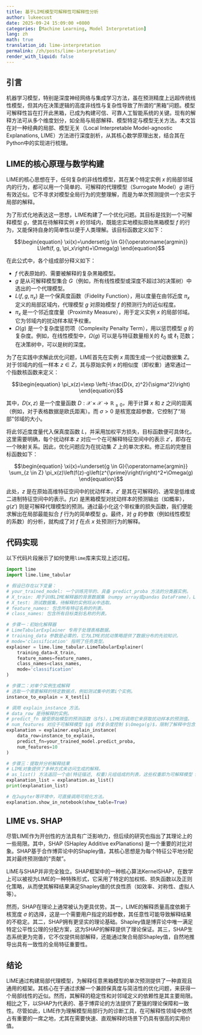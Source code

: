 ```yaml
---
title: 基于LIME模型可解释性可解释性分析
author: lukeecust
date: 2025-09-24 15:09:00 +0800
categories: [Machine Learning, Model Interpretation]
lang: zh
math: true
translation_id: lime-interpretation
permalink: /zh/posts/lime-interpretation/
render_with_liquid: false
---
```



## **引言**

机器学习模型，特别是深度神经网络与集成学习方法，虽在预测精度上远超传统线性模型，但其内在决策逻辑的高度非线性与复杂性导致了所谓的“黑箱”问题。模型可解释性旨在打开此黑箱，已成为构建可信、可靠人工智能系统的关键。现有的解释方法可从多个维度划分，如全局与局部解释、模型特定与模型无关方法。本文旨在对一种经典的局部、模型无关（Local Interpretable Model-agnostic Explanations, LIME）方法进行深度剖析，从其核心数学原理出发，结合其在Python中的实现进行梳理。

## **LIME的核心原理与数学构建**

LIME的核心思想在于，任何复杂的非线性模型，其在某个特定实例 $x$ 的局部邻域内的行为，都可以用一个简单的、可解释的代理模型（Surrogate Model）$g$ 进行有效近似。它不寻求对模型全局行为的完整理解，而是为单次预测提供一个忠实于局部的解释。

为了形式化地表达这一思想，LIME构建了一个优化问题。其目标是找到一个可解释模型 $g$，使其在待解释实例 $x$ 的邻域内，既能忠实地模拟原始黑箱模型 $f$ 的行为，又能保持自身的简单性以便于人类理解。该目标函数定义如下：

$$\begin{equation}
\xi(x)=\underset{g \in G}{\operatorname{argmin}} L\left(f, g, \pi_x\right)+\Omega(g)
\end{equation}$$

在此公式中，各个组成部分释义如下：
*   $f$ 代表原始的、需要被解释的复杂黑箱模型。
*   $g$ 是从可解释模型集合 $G$（例如，所有线性模型或深度不超过3的决策树）中选出的一个代理模型。
*   $L(f, g, \pi_x)$ 是一个保真度函数（Fidelity Function），用以度量在由邻近度 $\pi_x$ 定义的局部区域内，代理模型 $g$ 对原始模型 $f$ 的预测行为的近似程度。
*   $\pi_x$ 是一个邻近度度量（Proximity Measure），用于定义实例 $x$ 的局部邻域。它为邻域内的扰动样本赋予权重。
*   $\Omega(g)$ 是一个复杂度惩罚项（Complexity Penalty Term），用以惩罚模型 $g$ 的复杂度。例如，在线性模型中，$\Omega(g)$ 可以是与特征数量相关的 $\ell_0$ 或 $\ell_1$ 范数；在决策树中，可以是树的深度。

为了在实践中求解此优化问题，LIME首先在实例 $x$ 周围生成一个扰动数据集 $Z$。对于邻域内的任一样本 $z \in Z$，其与原始实例 $x$ 的相似度（即权重）通常通过一个指数核函数来定义：

$$\begin{equation}
\pi_x(z)=\exp \left(-\frac{D(x, z)^2}{\sigma^2}\right)
\end{equation}$$

其中，$D(x,z)$ 是一个度量函数 $D: \mathcal{X}\times\mathcal{X}\to \mathbb{R}_{\ge 0}$，用于计算 $x$ 和 $z$ 之间的距离（例如，对于表格数据是欧氏距离）。而 $\sigma > 0$ 是核宽度超参数，它控制了“局部”邻域的大小。

将此邻近度度量代入保真度函数 $L$，并采用加权平方损失，目标函数便可具体化。这里需要明确，每个扰动样本 $z$ 对应一个在可解释特征空间中的表示 $z'$，即存在一个映射关系。因此，优化问题应为在扰动集 $Z$ 上的单次求和。修正后的完整目标函数如下：

$$\begin{equation}
\xi(x)=\underset{g \in G}{\operatorname{argmin}} \sum_{z \in Z} \pi_x(z)\left(f(z)-g\left(z^{\prime}\right)\right)^2+\Omega(g)
\end{equation}$$

此处，$z$ 是在原始高维特征空间中的扰动样本，$z'$ 是其在可解释的、通常是低维或二进制特征空间中的表示。$f(z)$ 是黑箱模型对扰动样本的预测输出（如概率），$g(z')$ 则是可解释代理模型的预测。通过最小化这个带权重的损失函数，我们便能求解出在局部最能拟合 $f$ 行为的简单模型 $g$。最终，对 $g$ 的参数（例如线性模型的系数）的分析，就构成了对 $f$ 在点 $x$ 处预测行为的解释。

## **代码实现**

以下代码片段展示了如何使用`lime`库来实现上述过程。

```python
import lime
import lime.lime_tabular

# 假设已存在以下变量：
# your_trained_model: 一个训练完毕的、具备 predict_proba 方法的分类器实例。
# X_train: 用于训练LIME解释器的背景数据集（numpy array或pandas DataFrame），LIME据此学习特征分布以生成有效扰动。
# X_test: 测试数据集，待解释的实例将从中选取。
# feature_names: 包含所有特征名称的列表。
# class_names: 包含所有目标类别名称的列表。

# 步骤一：初始化解释器
# LimeTabularExplainer 专用于处理表格数据。
# training_data 参数是必需的，它为LIME的扰动策略提供了数据分布的先验知识。
# mode='classification' 指明了任务类型。
explainer = lime.lime_tabular.LimeTabularExplainer(
    training_data=X_train,
    feature_names=feature_names,
    class_names=class_names,
    mode='classification'
)

# 步骤二：对单个实例生成解释
# 选取一个需要解释的特定数据点，例如测试集中的第i个实例。
instance_to_explain = X_test[i]

# 调用 explain_instance 方法。
# data_row 是待解释的实例。
# predict_fn 接受原始模型的预测函数（$f$），LIME将调用它来获取扰动样本的预测值。
# num_features 对应于可解释模型 $g$ 的复杂度控制 $\Omega(g)$，限制了解释中包含的特征数量。
explanation = explainer.explain_instance(
    data_row=instance_to_explain,
    predict_fn=your_trained_model.predict_proba,
    num_features=10
)

# 步骤三：提取并分析解释结果
# LIME对象提供了多种方式来访问生成的解释。
# as_list() 方法返回一个由(特征描述, 权重)元组组成的列表，这些权重即为可解释模型 $g$ 的系数。
explanation_list = explanation.as_list()
print(explanation_list)

# 在Jupyter等环境中，可直接调用可视化方法。
explanation.show_in_notebook(show_table=True)
```

## **LIME vs. SHAP**

尽管LIME作为开创性的方法具有广泛影响力，但后续的研究也指出了其理论上的一些局限。其中，SHAP (SHapley Additive exPlanations) 是一个重要的对比对象。SHAP基于合作博弈论中的Shapley值，其核心思想是为每个特征公平地分配其对最终预测值的“贡献”。

LIME与SHAP并非完全独立。SHAP框架中的一种核心算法KernelSHAP，在数学上可以被视为LIME的一种特殊形式，它采用了特定的加权核、损失函数以及正则化策略，从而使其解释结果满足Shapley值的优良性质（如效率、对称性、虚拟人等）。

然而，SHAP在理论上通常被认为更具优势。其一，LIME的解释质量高度依赖于核宽度 $\sigma$ 的选择，这是一个需要用户指定的超参数，其任意性可能导致解释结果的不稳定。其二，SHAP拥有更坚实的理论基础。Shapley值是博弈论中唯一满足特定公平性公理的分配方案，这为SHAP的解释提供了理论保证。其三，SHAP生态系统更为完善，它不仅提供局部解释，还能通过聚合局部Shapley值，自然地推导出具有一致性的全局特征重要性。

## **结论**

LIME通过构建局部代理模型，为解释任意黑箱模型的单次预测提供了一种直观且通用的框架。其核心在于通过求解一个兼顾保真度与简洁性的优化问题，来获得一个局部线性的近似。然而，其解释的稳定性和对邻域定义的依赖性是其主要局限。相比之下，以SHAP为代表的、基于博弈论的方法提供了更强的理论保障和一致性。尽管如此，LIME作为理解模型局部行为的诊断工具，在可解释性领域中依然占有重要的一席之地，尤其在需要快速、直观解释的场景下仍具有很高的实用价值。


